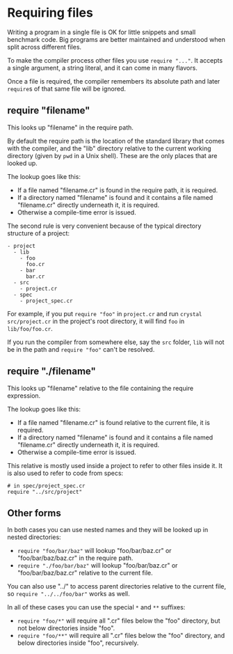 # Requiring files

Writing a program in a single file is OK for little snippets and small benchmark code. Big programs are better maintained and understood when split across different files.

To make the compiler process other files you use `require "..."`. It accepts a single argument, a string literal, and it can come in many flavors.

Once a file is required, the compiler remembers its absolute path and later `require`s of that same file will be ignored.

## require "filename"

This looks up "filename" in the require path.

By default the require path is the location of the standard library that comes with the compiler, and the "lib" directory relative to the current working directory (given by `pwd` in a Unix shell). These are the only places that are looked up.

The lookup goes like this:

* If a file named "filename.cr" is found in the require path, it is required.
* If a directory named "filename" is found and it contains a file named "filename.cr" directly underneath it, it is required.
* Otherwise a compile-time error is issued.

The second rule is very convenient because of the typical directory structure of a project:

```
- project
  - lib
    - foo
      foo.cr
    - bar
      bar.cr
  - src
    - project.cr
  - spec
    - project_spec.cr
```

For example, if you put `require "foo"` in `project.cr` and run `crystal src/project.cr` in the project's root directory, it will find `foo` in `lib/foo/foo.cr`.

If you run the compiler from somewhere else, say the `src` folder, `lib` will not be in the path and `require "foo"` can't be resolved.

## require "./filename"

This looks up "filename" relative to the file containing the require expression.

The lookup goes like this:

* If a file named "filename.cr" is found relative to the current file, it is required.
* If a directory named "filename" is found and it contains a file named "filename.cr" directly underneath it, it is required.
* Otherwise a compile-time error is issued.

This relative is mostly used inside a project to refer to other files inside it. It is also used to refer to code from specs:

```crystal
# in spec/project_spec.cr
require "../src/project"
```

## Other forms

In both cases you can use nested names and they will be looked up in nested directories:

* `require "foo/bar/baz"` will lookup "foo/bar/baz.cr" or "foo/bar/baz/baz.cr" in the require path.
* `require "./foo/bar/baz"` will lookup "foo/bar/baz.cr" or "foo/bar/baz/baz.cr" relative to the current file.

You can also use "../" to access parent directories relative to the current file, so `require "../../foo/bar"` works as well.

In all of these cases you can use the special `*` and `**` suffixes:

* `require "foo/*"` will require all ".cr" files below the "foo" directory, but not below directories inside "foo".
* `require "foo/**"` will require all ".cr" files below the "foo" directory, and below directories inside "foo", recursively.
